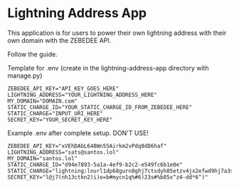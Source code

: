 # Lightning Address App

This application is for users to power their own lightning address with their own domain with the ZEBEDEE API.

Follow the guide.

Template for .env (create in the lightning-address-app directory with manage.py)
```
ZEBEDEE_API_KEY="API_KEY_GOES_HERE"
LIGHTNING_ADDRESS="YOUR_LIGHTNING_ADDRESS_HERE"
MY_DOMAIN="DOMAIN.com"
STATIC_CHARGE_ID="YOUR_STATIC_CHARGE_ID_FROM_ZEBEDEE_HERE"
STATIC_CHARGE="INPUT_URI_HERE"
SECRET_KEY="YOUR_SECRET_KEY_HERE"
```

Example .env after complete setup. DON'T USE!
```
ZEBEDEE_API_KEY="xVEhDAbL648Wn55Airkm2vPdq8dD6haf"
LIGHTNING_ADDRESS="sats@santos.lol"
MY_DOMAIN="santos.lol"
STATIC_CHARGE_ID="d94e7893-5a1a-4ef9-b2c2-e549fc6b1e0e"
STATIC_CHARGE="lightning:lnurl1dp68gurn8ghj7ctsdyh85etzv4jx2efwd9hj7a3s9aex2ut4v4ehgttnw3shg6tr943ksctjvajhxtmy8y6x2dec8yej6dtpx9sj6dr9vcuj6c3jvvez6ef4xsukvcekvgck2vr9ppvamy"
SECRET_KEY="l@j7(nh13ctkn2)i)o=b#mycn1q%#6)23s#%b85x^z4-dd*6^)"
```

